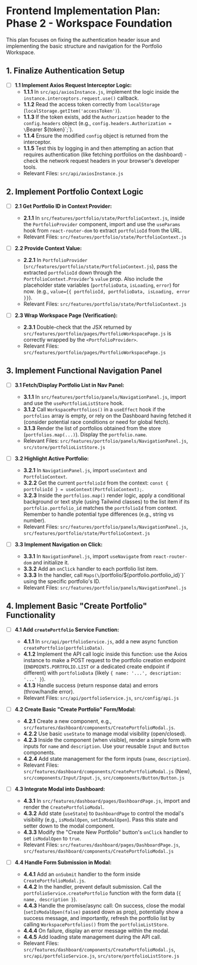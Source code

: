 # Frontend Implementation Plan: Phase 2 - Workspace Foundation

This plan focuses on fixing the authentication header issue and implementing the basic structure and navigation for the Portfolio Workspace.

## 1. Finalize Authentication Setup

* [ ] **1.1 Implement Axios Request Interceptor Logic:**
    * **1.1.1** In `src/api/axiosInstance.js`, implement the logic inside the `instance.interceptors.request.use()` callback.
    * **1.1.2** Read the access token correctly from `localStorage` (`localStorage.getItem('accessToken')`).
    * **1.1.3** If the token exists, add the `Authorization` header to the `config.headers` object (e.g., `config.headers.Authorization = \`Bearer ${token}\`;`).
    * **1.1.4** Ensure the modified `config` object is returned from the interceptor.
    * **1.1.5** Test this by logging in and then attempting an action that requires authentication (like fetching portfolios on the dashboard) - check the network request headers in your browser's developer tools.
    * Relevant Files: `src/api/axiosInstance.js`

## 2. Implement Portfolio Context Logic

* [ ] **2.1 Get Portfolio ID in Context Provider:**
    * **2.1.1** In `src/features/portfolio/state/PortfolioContext.js`, inside the `PortfolioProvider` component, import and use the `useParams` hook from `react-router-dom` to extract `portfolioId` from the URL.
    * Relevant Files: `src/features/portfolio/state/PortfolioContext.js`

* [ ] **2.2 Provide Context Value:**
    * **2.2.1** In `PortfolioProvider` (`src/features/portfolio/state/PortfolioContext.js`), pass the extracted `portfolioId` down through the `PortfolioContext.Provider`'s `value` prop. Also include the placeholder state variables (`portfolioData`, `isLoading`, `error`) for now. (e.g., `value={{ portfolioId, portfolioData, isLoading, error }}`).
    * Relevant Files: `src/features/portfolio/state/PortfolioContext.js`

* [ ] **2.3 Wrap Workspace Page (Verification):**
    * **2.3.1** Double-check that the JSX returned by `src/features/portfolio/pages/PortfolioWorkspacePage.js` is correctly wrapped by the `<PortfolioProvider>`.
    * Relevant Files: `src/features/portfolio/pages/PortfolioWorkspacePage.js`

## 3. Implement Functional Navigation Panel

* [ ] **3.1 Fetch/Display Portfolio List in Nav Panel:**
    * **3.1.1** In `src/features/portfolio/panels/NavigationPanel.js`, import and use the `usePortfolioListStore` hook.
    * **3.1.2** Call `WorkspacePortfolios()` in a `useEffect` hook if the `portfolios` array is empty, or rely on the Dashboard having fetched it (consider potential race conditions or need for global fetch).
    * **3.1.3** Render the list of portfolios obtained from the store (`portfolios.map(...)`). Display the `portfolio.name`.
    * Relevant Files: `src/features/portfolio/panels/NavigationPanel.js`, `src/store/portfolioListStore.js`

* [ ] **3.2 Highlight Active Portfolio:**
    * **3.2.1** In `NavigationPanel.js`, import `useContext` and `PortfolioContext`.
    * **3.2.2** Get the current `portfolioId` from the context: `const { portfolioId } = useContext(PortfolioContext);`.
    * **3.2.3** Inside the `portfolios.map()` render logic, apply a conditional background or text style (using Tailwind classes) to the list item if its `portfolio.portfolio_id` matches the `portfolioId` from context. Remember to handle potential type differences (e.g., string vs number).
    * Relevant Files: `src/features/portfolio/panels/NavigationPanel.js`, `src/features/portfolio/state/PortfolioContext.js`

* [ ] **3.3 Implement Navigation on Click:**
    * **3.3.1** In `NavigationPanel.js`, import `useNavigate` from `react-router-dom` and initialize it.
    * **3.3.2** Add an `onClick` handler to each portfolio list item.
    * **3.3.3** In the handler, call `Maps(\`/portfolio/${portfolio.portfolio_id}\`)` using the specific portfolio's ID.
    * Relevant Files: `src/features/portfolio/panels/NavigationPanel.js`

## 4. Implement Basic "Create Portfolio" Functionality

* [ ] **4.1 Add `createPortfolio` Service Function:**
    * **4.1.1** In `src/api/portfolioService.js`, add a new async function `createPortfolio(portfolioData)`.
    * **4.1.2** Implement the API call logic inside this function: use the Axios instance to make a POST request to the portfolio creation endpoint (`ENDPOINTS.PORTFOLIO.LIST` or a dedicated create endpoint if different) with `portfolioData` (likely `{ name: '...', description: '...' }`).
    * **4.1.3** Handle success (return response data) and errors (throw/handle error).
    * Relevant Files: `src/api/portfolioService.js`, `src/config/api.js`

* [ ] **4.2 Create Basic "Create Portfolio" Form/Modal:**
    * **4.2.1** Create a new component, e.g., `src/features/dashboard/components/CreatePortfolioModal.js`.
    * **4.2.2** Use basic `useState` to manage modal visibility (open/closed).
    * **4.2.3** Inside the component (when visible), render a simple form with inputs for `name` and `description`. Use your reusable `Input` and `Button` components.
    * **4.2.4** Add state management for the form inputs (`name`, `description`).
    * Relevant Files: `src/features/dashboard/components/CreatePortfolioModal.js` (New), `src/components/Input/Input.js`, `src/components/Button/Button.js`

* [ ] **4.3 Integrate Modal into Dashboard:**
    * **4.3.1** In `src/features/dashboard/pages/DashboardPage.js`, import and render the `CreatePortfolioModal`.
    * **4.3.2** Add state (`useState`) to `DashboardPage` to control the modal's visibility (e.g., `isModalOpen`, `setIsModalOpen`). Pass this state and setter down to the modal component.
    * **4.3.3** Modify the "Create New Portfolio" button's `onClick` handler to set `isModalOpen` to `true`.
    * Relevant Files: `src/features/dashboard/pages/DashboardPage.js`, `src/features/dashboard/components/CreatePortfolioModal.js`

* [ ] **4.4 Handle Form Submission in Modal:**
    * **4.4.1** Add an `onSubmit` handler to the form inside `CreatePortfolioModal.js`.
    * **4.4.2** In the handler, prevent default submission. Call the `portfolioService.createPortfolio` function with the form data (`{ name, description }`).
    * **4.4.3** Handle the promise/async call: On success, close the modal (`setIsModalOpen(false)` passed down as prop), potentially show a success message, and importantly, refresh the portfolio list by calling `WorkspacePortfolios()` from the `portfolioListStore`.
    * **4.4.4** On failure, display an error message within the modal.
    * **4.4.5** Add loading state management during the API call.
    * Relevant Files: `src/features/dashboard/components/CreatePortfolioModal.js`, `src/api/portfolioService.js`, `src/store/portfolioListStore.js`